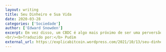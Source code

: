 ```yaml
---
layout: writing
title: Seu Dinheiro e Sua Vida
date: 2020-03-28
categories: ['Sociedade']
author: ['Edward Snowden']
excerpt: Em vez disso, um CBDC é algo mais próximo de ser uma perversão da criptomoeda, ou pelo menos dos princípios e protocolos fundadores da criptomoeda – uma moeda criptofascista, um gêmeo do mal entrado nos livros no Dia Oposto, expressamente projetado para negar a seus usuários a propriedade básica de seu dinheiro e instalar o Estado no centro mediador de todas as transações.
<br/><b>Traduzido por:</b> Pudim
external_url: https://explicabitcoin.wordpress.com/2021/10/13/seu-dinheiro-e-sua-vida/
---
```

